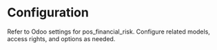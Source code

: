 # Configuration

Refer to Odoo settings for pos_financial_risk. Configure related models, access rights, and options as needed.
